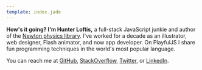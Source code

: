```yaml
---
template: index.jade
---
```


**How's it going? I'm Hunter Loftis,** a full-stack JavaScript junkie
and author of the <a href='http://hunterloftis.github.io/newton'>Newton physics library</a>.
I've worked for a decade as an illustrator, web designer, Flash animator, and now app developer.
On PlayfulJS I share fun programming techniques in the world's most popular language.

You can reach me at
[GitHub](http://github.com/hunterloftis),
[StackOverflow](http://stackoverflow.com/users/1911432/hunterloftis),
[Twitter](http://twitter.com/hunterloftis),
or [LinkedIn](https://www.linkedin.com/pub/hunter-loftis/11/746/96a).
